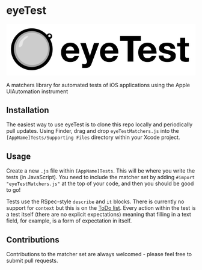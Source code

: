 eyeTest
=======

![eyeTest logo](/SupportingFiles/eyeTest.png?raw=true)

A matchers library for automated tests of iOS applications using the Apple UIAutomation instrument

Installation 
------------

The easiest way to use eyeTest is to clone this repo locally and periodically pull updates. Using Finder, drag and drop `eyeTestMatchers.js` into the `[AppName]Tests/Supporting Files` directory within your Xcode project.

Usage
-----

Create a new `.js` file within `[AppName]Tests`. This will be where you write the tests (in JavaScript). You need to include the matcher set by adding `#import "eyeTestMatchers.js"` at the top of your code, and then you should be good to go!

Tests use the RSpec-style `describe` and `it` blocks. There is currently no support for `context` but this is on the [ToDo list](ToDo.md?raw=true). Every action within the test is a test itself (there are no explicit expectations) meaning that filling in a text field, for example, is a form of expectation in itself.

Contributions
-------------

Contributions to the matcher set are always welcomed - please feel free to submit pull requests.
